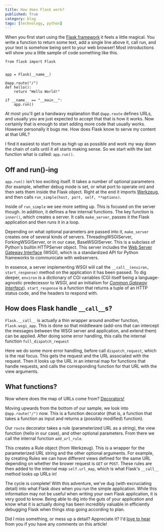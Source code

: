 ```yaml
---
title: How does Flask work?
published: True
category: blog
tags: [technology, python]
---
```


When you first start using the [Flask framework](http://flask.pocoo.org/) it
feels a little magical. You write a function to return some text, add a single
line above it, call run, and your text is somehow being sent to your web
browser! Most introductions will show you a little sample of code something
like this.

```python3
from flask import Flask


app = Flask(__name__)
 
@app.route("/")
def hello():
    return "Hello World!"
 
if __name__ == "__main__":
    app.run()
```

At most you'll get a handwavy explanation that `@app.route` defines URLs, and
usually you are just expected to accept that that is how it works. Now
certainly that is enough to start adding more code that usually works. However
personally it bugs me. How does Flask know to serve my content at that URL?

I find it easiest to start from as high up as possible and work my way down the
chain of calls until it all starts making sense. So we start with the last
function what is called: `app.run()`.

## Off and run()-ing

`app.run()` isn't too exciting itself. It takes a number of optional parameters
(for example, whether debug mode is set, or what port to operate on) and then
sets them inside the Flask object. Right at the end it imports
[Werkzeug](http://werkzeug.pocoo.org/), and then calls `run_simple(host, port,
self, **options)`.

Inside of `run_simple` we see more setting up. This is focused on the server
though. In addition, it defines a few internal functions. The key function is
`inner()`, which creates a server. It calls `make_server`, passes it the Flask
application and then runs it in a loop.

Depending on what optional parameters are passed into it, `make_server` creates
one of several kinds of servers. ThreadingWSGIServer, ForkingWSGIServer, or in
our case, BaseWSGIServer. This is a subclass of Python's builtin HTTPServer
object. This server includes the [Web Server Gateway
Interface](https://en.wikipedia.org/wiki/Web_Server_Gateway_Interface) (WSGI),
which is a standardized API for Python frameworks to communicate with
webservers.

In essence, a server implementing WSGI will call the `__call__(environ,
start_response)` method on the application it has been passed. To dig deeper,
`environ` is a dictionary of CGI variables (CGI itself being a
language-agnostic predecessor to WSGI, and an initialism for [_Common Gateway
Interface_](https://en.wikipedia.org/wiki/Common_Gateway_Interface)).
`start_response` is a function that returns a tuple of an HTTP status code, and
the headers to respond with.

## How does Flask handle `__call__`s?

`Flask.__call__` is actually a thin wrapper around another function,
`Flask.wsgi_app`. This is done so that middleware (add-ons that can intercept
the messages between the WSGI server and application, and extend them) can be
applied.  After doing some error handling, this calls the internal function
`full_dispatch_request`

Here we do some more error handling, before call `dispatch_request`, which is
the real focus. This gets the request and the URL associated with the request.
Then it looks up the URL in an internal map for functions that handle requests,
and calls the corresponding function for that URL with the view arguments.

## What functions?

Now where does the map of URLs come from?
[Decorators!](https://en.wikipedia.org/wiki/Decorator_pattern)

Moving upwards from the bottom of our sample, we look into `@app.route("/")`
now.  This is a function decorator (that is, a function that takes a function
as input and returns a (possibly modified) function).

Our `route` decorator takes a rule (parameterized URL as a string), the view
function (hello in our case), and other optional parameters. From there we call
the internal function `add_url_rule`.

This creates a Rule object (from Werkzeug). This is a wrapper for the
parameterized URL string and the other optional arguments. For example, by
creating Rules we can have different views defined for the same URL depending
on whether the brower request is `GET` or `POST`. These rules are then added to
the internal map `self.url_map`, which is what Flask's `__call__` method looks
up URLs in!


The cycle is complete! With this adventure, we've dug (with excruciating
detail) into what Flask _does_ when you run the simple application. While this
information may not be useful when writing your own Flask application, it is
very good to know. Being able to dig into the guts of your application and know
what it is actually doing has been incredibly valuable in efficiently debugging
Flask when things stop going according to plan.

Did I miss something, or mess up a detail? Appreciate it? I'd [love to
hear](mailto:blog@ckuhl.com) from you if you have any comments on this article!

